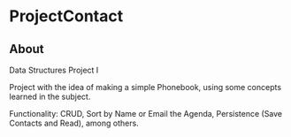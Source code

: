 # ProjectContact

## About

Data Structures Project I

Project with the idea of making a simple Phonebook, using some concepts learned in the subject.

Functionality: CRUD, Sort by Name or Email the Agenda, Persistence (Save Contacts and Read), among others.

